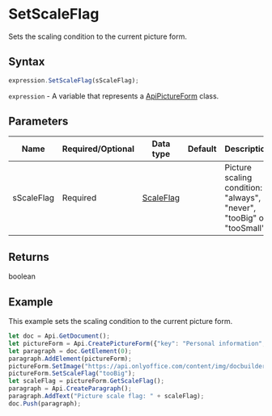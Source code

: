# SetScaleFlag

Sets the scaling condition to the current picture form.

## Syntax

```javascript
expression.SetScaleFlag(sScaleFlag);
```

`expression` - A variable that represents a [ApiPictureForm](../ApiPictureForm.md) class.

## Parameters

| **Name** | **Required/Optional** | **Data type** | **Default** | **Description** |
| ------------- | ------------- | ------------- | ------------- | ------------- |
| sScaleFlag | Required | [ScaleFlag](../../Enumeration/ScaleFlag.md) |  | Picture scaling condition: "always", "never", "tooBig" or "tooSmall". |

## Returns

boolean

## Example

This example sets the scaling condition to the current picture form.

```javascript editor-docx
let doc = Api.GetDocument();
let pictureForm = Api.CreatePictureForm({"key": "Personal information", "tip": "Upload your photo", "required": true, "placeholder": "Photo", "lockAspectRatio": true, "respectBorders": false, "shiftX": 50, "shiftY": 50});
let paragraph = doc.GetElement(0);
paragraph.AddElement(pictureForm);
pictureForm.SetImage("https://api.onlyoffice.com/content/img/docbuilder/examples/user-profile.png");
pictureForm.SetScaleFlag("tooBig");
let scaleFlag = pictureForm.GetScaleFlag();
paragraph = Api.CreateParagraph();
paragraph.AddText("Picture scale flag: " + scaleFlag);
doc.Push(paragraph);
```
